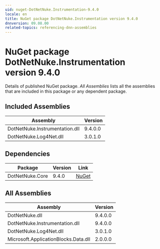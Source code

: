 ```yaml
---
uid: nuget-DotNetNuke.Instrumentation-9.4.0
locale: en
title: NuGet package DotNetNuke.Instrumentation version 9.4.0
dnnversion: 09.08.00
related-topics: referencing-dnn-assemblies
---
```


# NuGet package DotNetNuke.Instrumentation version 9.4.0
Details of published NuGet package.
*All Assemblies* lists all the assemblies that are included in this package or any dependent package.

## Included Assemblies

|Assembly|Version|
|---|---|
|DotNetNuke.Instrumentation.dll|9.4.0.0|
|DotNetNuke.Log4Net.dll|3.0.1.0|

## Dependencies

|Package|Version|Link|
|---|---|---|
|DotNetNuke.Core|9.4.0|[NuGet](https://www.nuget.org/packages/DotNetNuke.Core/9.4.0)|

## All Assemblies

|Assembly|Version|
|---|---|
|DotNetNuke.dll|9.4.0.0|
|DotNetNuke.Instrumentation.dll|9.4.0.0|
|DotNetNuke.Log4Net.dll|3.0.1.0|
|Microsoft.ApplicationBlocks.Data.dll|2.0.0.0|

